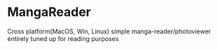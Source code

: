 # MangaReader
Cross platform(MacOS, Win, Linux) simple manga-reader/photoviewer entirely tuned up for reading purposes
